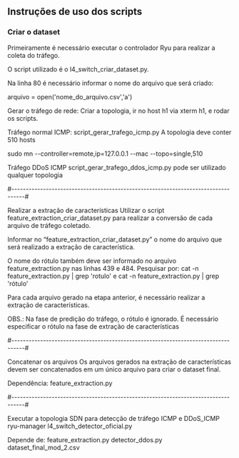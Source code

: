 ## Instruções de uso dos scripts ##

### Criar o dataset

Primeiramente é necessário executar o controlador Ryu para realizar a coleta do tráfego.

O script utilizado é o l4_switch_criar_dataset.py.

Na linha 80 é necessário informar o nome do arquivo que será criado:

arquivo = open('nome_do_arquivo.csv','a')

Gerar o tráfego de rede:
Criar a topologia, ir no host h1 via xterm h1, e rodar os scripts.

Tráfego normal ICMP:
script_gerar_trafego_icmp.py
A topologia deve conter 510 hosts

sudo mn --controller=remote,ip=127.0.0.1 --mac --topo=single,510

Tráfego DDoS ICMP
script_gerar_trafego_ddos_icmp.py
pode ser utilizado qualquer topologia

#----------------------------------------------------------------------------------#

Realizar a extração de características
Utilizar o script feature_extraction_criar_dataset.py para realizar a conversão de cada arquivo de tráfego coletado.

Informar no  “feature_extraction_criar_dataset.py” o nome do arquivo que será realizado a extração de característica.

O nome do rótulo também deve ser informado no arquivo feature_extraction.py nas linhas 439 e 484. 
Pesquisar por: cat -n feature_extraction.py | grep 'rotulo' e cat -n feature_extraction.py | grep 'rótulo'

Para cada arquivo gerado na etapa anterior, é necessário realizar a extração de características.

OBS.: Na fase de predição do tráfego, o rótulo é ignorado. 
É necessário especificar o rótulo na fase de extração de características

#----------------------------------------------------------------------------------#

Concatenar os arquivos 
Os arquivos gerados na extração de características devem ser concatenados em um único arquivo para criar o dataset final.

Dependência:
feature_extraction.py

#----------------------------------------------------------------------------------#

Executar a topologia SDN para detecção de tráfego ICMP e DDoS_ICMP
ryu-manager l4_switch_detector_oficial.py

Depende de:
feature_extraction.py
detector_ddos.py
dataset_final_mod_2.csv
